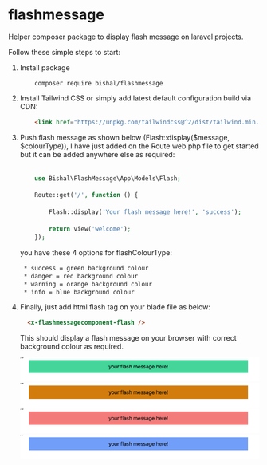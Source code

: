 # flashmessage


Helper composer package to display flash message on laravel projects.


Follow these simple steps to start:

1. Install package 
    ```terminal
        composer require bishal/flashmessage
    ```
2. Install Tailwind CSS or simply add latest default configuration build via CDN:
    ```html
        <link href="https://unpkg.com/tailwindcss@^2/dist/tailwind.min.css" rel="stylesheet">
    ```
3. Push flash message as shown below (Flash::display($message, $colourType)), I have just added on the Route web.php file to get started but it can be added anywhere else as required:
      
      ```php

          use Bishal\FlashMessage\App\Models\Flash;

          Route::get('/', function () {

              Flash::display('Your flash message here!', 'success');

              return view('welcome');
          });
      ```
      
      you have these 4 options for flashColourType:
      
        * success = green background colour 
        * danger = red background colour 
        * warning = orange background colour 
        * info = blue background colour 

4. Finally, just add html flash tag on your blade file as below:
    
    ```html
      <x-flashmessagecomponent-flash /> 
    ```
    This should display a flash message on your browser with correct background colour as required.

    ![Screenshot](success.png)
    ![Screenshot](warning.png)
    ![Screenshot](danger.png)
    ![Screenshot](info.png)


